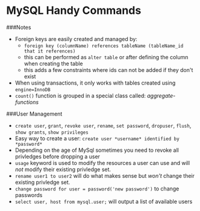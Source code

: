 # MySQL Handy Commands

###Notes

* Foreign keys are easily created and managed by:
	* `foreign key (columnName) references tableName (tableName_id that it references)`
	* this can be performed as `alter table` or after defining the column when creating the table
	* this adds a few constraints where ids can not be added if they don't exist
* When using transactions, it only works with tables created using `engine=InnoDB`
* `count()` function is grouped in a special class called: _aggregate-functions_

###User Management

* `create user`, `grant`, `revoke user`, `rename`, `set password`, `dropuser`, `flush`, `show grants`, `show privileges`
* Easy way to create a user: `create user *username* identified by *password*`
* Depending on the age of MySql sometimes you need to revoke all
privledges before dropping a user
* `usage` keyword is used to modify the resources a user can use and
will _not_ modify their existing privledge set.
* `rename user1 to user2` will do what makes sense but _won't_ change
their existing privledge set.
* `change password for user = password('new password')` to change
passwords
* `select user, host from mysql.user;` will output a list of available users
